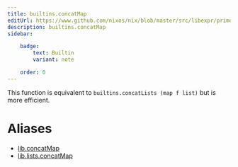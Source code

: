 ```yaml
---
title: builtins.concatMap
editUrl: https://www.github.com/nixos/nix/blob/master/src/libexpr/primops.cc
description: builtins.concatMap
sidebar:

    badge:
        text: Builtin
        variant: note

    order: 0
---
```


This function is equivalent to `builtins.concatLists (map f list)`
but is more efficient.


# Aliases

- [lib.concatMap](reference/lib/lib-concatMap)
- [lib.lists.concatMap](reference/lib/lists/lib-lists-concatMap)


